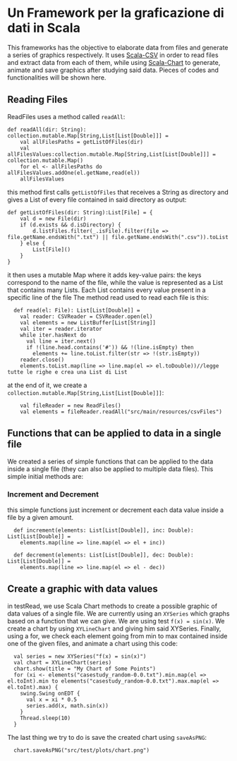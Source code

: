 # Un Framework per la graficazione di dati in Scala

This frameworks has the objective to elaborate data from files
and generate a series of graphics respectively.
It uses [Scala-CSV](https://github.com/tototoshi/scala-csv)
in order to read files and extract data from each of them, while
using [Scala-Chart](https://github.com/Sciss/scala-chart) to generate,
animate and save graphics after studying said data.
Pieces of codes and functionalities will be shown here.
## Reading Files
ReadFiles uses a method called `readAll`:
```
def readAll(dir: String): collection.mutable.Map[String,List[List[Double]]] =
    val allFilesPaths = getListOfFiles(dir)
    val allFilesValues:collection.mutable.Map[String,List[List[Double]]] = collection.mutable.Map()
    for el <- allFilesPaths do allFilesValues.addOne(el.getName,read(el))
    allFilesValues
```
this method first calls `getListOfFiles` that receives a String
as directory and gives a List of every file contained in said
directory as output:

```
def getListOfFiles(dir: String):List[File] = {
    val d = new File(dir)
    if (d.exists && d.isDirectory) {
        d.listFiles.filter(_.isFile).filter(file => file.getName.endsWith(".txt") || file.getName.endsWith(".csv")).toList
    } else {
        List[File]()
    }
}
```

it then uses a mutable Map where it adds key-value pairs:
the keys correspond to the name of the file, while the value is represented as a List that contains many Lists.
Each List contains every value present in a specific line of the file
The method read used to read each file is this:
```
  def read(el: File): List[List[Double]] =
    val reader: CSVReader = CSVReader.open(el)
    val elements = new ListBuffer[List[String]]
    val iter = reader.iterator
    while iter.hasNext do
      val line = iter.next()
      if !(line.head.contains('#')) && !(line.isEmpty) then
        elements += line.toList.filter(str => !(str.isEmpty))
    reader.close()
    elements.toList.map(line => line.map(el => el.toDouble))//legge tutte le righe e crea una List di List
```
at the end of it, we create a `collection.mutable.Map[String,List[List[Double]]]`:
```
    val fileReader = new ReadFiles()
    val elements = fileReader.readAll("src/main/resources/csvFiles")
```

## Functions that can be applied to data in a single file
We created a series of simple functions that can be applied
to the data inside a single file (they can also be applied to multiple data files).
This simple initial methods are:
### Increment and Decrement
this simple functions just increment or decrement each data value
inside a file by a given amount.
```
  def increment(elements: List[List[Double]], inc: Double): List[List[Double]] =
    elements.map(line => line.map(el => el + inc))

  def decrement(elements: List[List[Double]], dec: Double): List[List[Double]] =
    elements.map(line => line.map(el => el - dec))
```
## Create a graphic with data values
in testRead, we use Scala Chart methods to create a possible
graphic of data values of a single file.
We are currently using an `XYSeries` which graphs based on a function
that we can give. We are using test `f(x) = sin(x)`.
We create a chart by using `XYLineChart` and giving him said XYSeries.
Finally, using a for, we check each element going from min to max
contained inside one of the given files, and animate a chart using this code:
```
  val series = new XYSeries("f(x) = sin(x)")
  val chart = XYLineChart(series)
  chart.show(title = "My Chart of Some Points")
  for (xi <- elements("casestudy_random-0.0.txt").min.map(el => el.toInt).min to elements("casestudy_random-0.0.txt").max.map(el => el.toInt).max) {
    swing.Swing onEDT {
      val x = xi * 0.5
      series.add(x, math.sin(x))
    }
    Thread.sleep(10)
  }
```
The last thing we try to do is save the created chart using `saveAsPNG`:
```
  chart.saveAsPNG("src/test/plots/chart.png")
```

